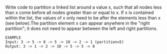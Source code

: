 Write code to partition a linked list around a value x, such that all nodes less than
x come before all nodes greater than or equal to x. If x is contained within the list,
the values of x only need to be after the elements less than x
(see below).The partition element x can appear anywhere in the "right partition";
it does not need to appear between the left and right partitions.
```
EXAMPLE
Input: 3 -> 5 -> 8 -> 5 -> 10 -> 2 -> 1 (partition=5)
Output: 3 -> 1 -> 2 -> 10 -> 5 -> 5 -> 8
```